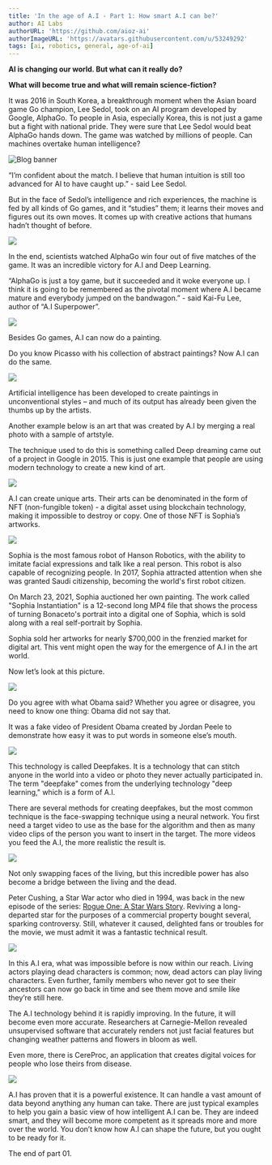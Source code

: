 ```yaml
---
title: 'In the age of A.I - Part 1: How smart A.I can be?'
author: AI Labs
authorURL: 'https://github.com/aioz-ai'
authorImageURL: 'https://avatars.githubusercontent.com/u/53249292'
tags: [ai, robotics, general, age-of-ai]
---
```


**AI is changing our world. But what can it really do?**

**What will become true and what will remain science-fiction?**

It was 2016 in South Korea, a breakthrough moment when the Asian board game Go champion, Lee Sedol, took on an AI program developed by Google, AlphaGo. To people in Asia, especially Korea, this is not just a game but a fight with national pride. They were sure that Lee Sedol would beat AlphaGo hands down. The game was watched by millions of people. Can machines overtake human intelligence?

![Blog banner](https://github.com/aioz-ai/ai-docs-cms/blob/main/content/blog/assets/21-05-24-age-of-ai-1/header.png?raw=true)
<!--truncate-->

“I’m confident about the match. I believe that human intuition is still too advanced for AI to have caught up.” - said Lee Sedol.

But in the face of Sedol’s intelligence and rich experiences, the machine is fed by all kinds of Go games, and it “studies” them; it learns their moves and figures out its own moves. It comes up with creative actions that humans hadn’t thought of before.

![](https://github.com/aioz-ai/ai-docs-cms/blob/main/content/blog/assets/21-05-24-age-of-ai-1/unnamed10.png?raw=true)

In the end, scientists watched AlphaGo win four out of five matches of the game. It was an incredible victory for A.I and Deep Learning.

“AlphaGo is just a toy game, but it succeeded and it woke everyone up. I think it is going to be remembered as the pivotal moment where A.I became mature and everybody jumped on the bandwagon.” - said Kai-Fu Lee, author of “A.I Superpower”.

![](https://github.com/aioz-ai/ai-docs-cms/blob/main/content/blog/assets/21-05-24-age-of-ai-1/unnamed9.png?raw=true)

Besides Go games, A.I can now do a painting.

Do you know Picasso with his collection of abstract paintings? Now A.I can do the same.

![](https://github.com/aioz-ai/ai-docs-cms/blob/main/content/blog/assets/21-05-24-age-of-ai-1/unnamed8.png?raw=true)

Artificial intelligence has been developed to create paintings in unconventional styles – and much of its output has already been given the thumbs up by the artists.

Another example below is an art that was created by A.I by merging a real photo with a sample of artstyle.

The technique used to do this is something called Deep dreaming came out of a project in Google in 2015. This is just one example that people are using modern technology to create a new kind of art.


![](https://github.com/aioz-ai/ai-docs-cms/blob/main/content/blog/assets/21-05-24-age-of-ai-1/unnamed7.png?raw=true)


A.I can create unique arts. Their arts can be denominated in the form of NFT (non-fungible token) - a digital asset using blockchain technology, making it impossible to destroy or copy. One of those NFT is Sophia’s artworks.


![](https://github.com/aioz-ai/ai-docs-cms/blob/main/content/blog/assets/21-05-24-age-of-ai-1/unnamed6.png?raw=true)


Sophia is the most famous robot of Hanson Robotics, with the ability to imitate facial expressions and talk like a real person. This robot is also capable of recognizing people. In 2017, Sophia attracted attention when she was granted Saudi citizenship, becoming the world's first robot citizen.

On March 23, 2021, Sophia auctioned her own painting. The work called "Sophia Instantiation" is a 12-second long MP4 file that shows the process of turning Bonaceto's portrait into a digital one of Sophia, which is sold along with a real self-portrait by Sophia.

Sophia sold her artworks for nearly $700,000 in the frenzied market for digital art. This vent might open the way for the emergence of A.I in the art world.

Now let’s look at this picture.


![](https://github.com/aioz-ai/ai-docs-cms/blob/main/content/blog/assets/21-05-24-age-of-ai-1/unnamed5.png?raw=true)


Do you agree with what Obama said? Whether you agree or disagree, you need to know one thing: Obama did not say that.

It was a fake video of President Obama created by Jordan Peele to demonstrate how easy it was to put words in someone else’s mouth.


![](https://github.com/aioz-ai/ai-docs-cms/blob/main/content/blog/assets/21-05-24-age-of-ai-1/unnamed4.png?raw=true)


This technology is called Deepfakes. It is a technology that can stitch anyone in the world into a video or photo they never actually participated in. The term "deepfake" comes from the underlying technology "deep learning," which is a form of A.I.

There are several methods for creating deepfakes, but the most common technique is the face-swapping technique using a neural network. You first need a target video to use as the base for the algorithm and then as many video clips of the person you want to insert in the target. The more videos you feed the A.I, the more realistic the result is.


![](https://github.com/aioz-ai/ai-docs-cms/blob/main/content/blog/assets/21-05-24-age-of-ai-1/unnamed3.png?raw=true)


Not only swapping faces of the living, but this incredible power has also become a bridge between the living and the dead.

Peter Cushing, a Star War actor who died in 1994, was back in the new episode of the series: [Rogue One: A Star Wars Story](https://lwlies.com/reviews/rogue-one-a-star-wars-story/). Reviving a long-departed star for the purposes of a commercial property bought several, sparking controversy. Still, whatever it caused, delighted fans or troubles for the movie, we must admit it was a fantastic technical result.

![](https://github.com/aioz-ai/ai-docs-cms/blob/main/content/blog/assets/21-05-24-age-of-ai-1/unnamed2.png?raw=true)

In this A.I era, what was impossible before is now within our reach. Living actors playing dead characters is common; now, dead actors can play living characters. Even further, family members who never got to see their ancestors can now go back in time and see them move and smile like they’re still here.

The A.I technology behind it is rapidly improving. In the future, it will become even more accurate. Researchers at Carnegie-Mellon revealed unsupervised software that accurately renders not just facial features but changing weather patterns and flowers in bloom as well.

Even more, there is CereProc, an application that creates digital voices for people who lose theirs from disease.

![](https://github.com/aioz-ai/ai-docs-cms/blob/main/content/blog/assets/21-05-24-age-of-ai-1/unnamed.png?raw=true)

A.I has proven that it is a powerful existence. It can handle a vast amount of data beyond anything any human can take. There are just typical examples to help you gain a basic view of how intelligent A.I can be. They are indeed smart, and they will become more competent as it spreads more and more over the world. You don’t know how A.I can shape the future, but you ought to be ready for it.

The end of part 01.
